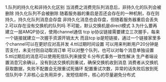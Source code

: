 1.队列的持久化和非持久化区别
    当消费之消费完队列消息后，非持久化的队列会被删除
    持久化队列不会被删除
    随着服务器的重启是否还会存在的一种机制，存在则持久，持久化队列消息会存盘
    非持久化消息也会存盘，但随着服务器重启会丢失
2.可以存在没有交换机的队列吗
    不可能，默认交换机是direct模式
3.为什么要再建立一层AMQP协议，使用channel通信
    tcp ip协议链接需要建立三次握手，每来一个链接就建立一次握手资源开销太大
    而且tcp ip是短链接，通过一个链接家里多个channel可以在更好应对高并发
4.ttl过期时间设置
    可以用来判断用户20分钟是否支付，未支付则自动取消订单
    可以对整个队列，也可以对每个消息单独设置
5.ttl过期后的消息可以使用死信队列来接受
6.分布式事务一致性解决
    生产者端设置消息冗余确认，没有到达交换机则重试，确保交换机收到消息
    消费者从交换机获取数据，失败不配置会无限重试死循环
    配置重试次数，异常的话失败后放到死信队列中
7.非核心业务用异步，发短信邮件，核心的尽量避免分布式
    